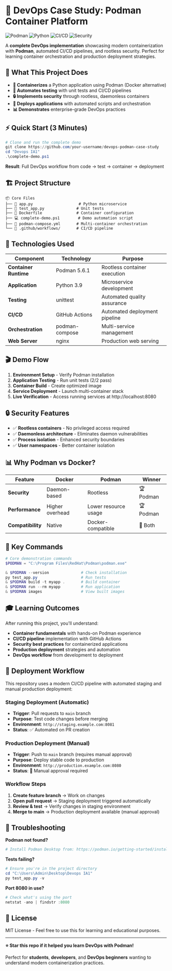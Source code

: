 # 🚀 DevOps Case Study: Podman Container Platform

![Podman](https://img.shields.io/badge/Podman-5.6.1-892CA0?style=flat-square&logo=podman&logoColor=white)
![Python](https://img.shields.io/badge/Python-3.9-3776AB?style=flat-square&logo=python&logoColor=white)
![CI/CD](https://img.shields.io/badge/CI/CD-GitHub_Actions-2088FF?style=flat-square&logo=github-actions&logoColor=white)
![Security](https://img.shields.io/badge/Security-Rootless-28A745?style=flat-square&logo=security&logoColor=white)

A **complete DevOps implementation** showcasing modern containerization with **Podman**, automated CI/CD pipelines, and rootless security. Perfect for learning container orchestration and production deployment strategies.

## 🎯 What This Project Does

- **🐳 Containerizes** a Python application using Podman (Docker alternative)
- **🧪 Automates testing** with unit tests and CI/CD pipelines
- **🔒 Implements security** through rootless, daemonless containers
- **🚀 Deploys applications** with automated scripts and orchestration
- **📊 Demonstrates** enterprise-grade DevOps practices

## ⚡ Quick Start (3 Minutes)

```powershell
# Clone and run the complete demo
git clone https://github.com/your-username/devops-podman-case-study
cd "Devops IA1"
.\complete-demo.ps1
```

**Result**: Full DevOps workflow from code → test → container → deployment

## 🏗️ Project Structure

```
📦 Core Files
├── 🐍 app.py                    # Python microservice
├── 🧪 test_app.py              # Unit tests  
├── 🐳 Dockerfile               # Container configuration
├── 💻 complete-demo.ps1        # Demo automation script
├── 🎼 podman-compose.yml       # Multi-container orchestration
└── 🔄 .github/workflows/       # CI/CD pipeline
```

## 🔧 Technologies Used

| Component | Technology | Purpose |
|-----------|------------|---------|
| **Container Runtime** | Podman 5.6.1 | Rootless container execution |
| **Application** | Python 3.9 | Microservice development |
| **Testing** | unittest | Automated quality assurance |
| **CI/CD** | GitHub Actions | Automated deployment pipeline |
| **Orchestration** | podman-compose | Multi-service management |
| **Web Server** | nginx | Production web serving |

## 🎬 Demo Flow

1. **Environment Setup** - Verify Podman installation
2. **Application Testing** - Run unit tests (2/2 pass)
3. **Container Build** - Create optimized image
4. **Service Deployment** - Launch multi-container stack
5. **Live Verification** - Access running services at http://localhost:8080

## 🔒 Security Features

- ✅ **Rootless containers** - No privileged access required
- ✅ **Daemonless architecture** - Eliminates daemon vulnerabilities  
- ✅ **Process isolation** - Enhanced security boundaries
- ✅ **User namespaces** - Better container isolation

## 📊 Why Podman vs Docker?

| Feature | Docker | Podman | Winner |
|---------|--------|---------|---------|
| **Security** | Daemon-based | Rootless | 🏆 Podman |
| **Performance** | Higher overhead | Lower resource usage | 🏆 Podman |
| **Compatibility** | Native | Docker-compatible | 🤝 Both |

## 🚀 Key Commands

```powershell
# Core demonstration commands
$PODMAN = "C:\Program Files\RedHat\Podman\podman.exe"

& $PODMAN --version              # Check installation
py test_app.py                   # Run tests
& $PODMAN build -t myapp .       # Build container
& $PODMAN run --rm myapp         # Run application
& $PODMAN images                 # View built images
```

## 🎓 Learning Outcomes

After running this project, you'll understand:
- **Container fundamentals** with hands-on Podman experience
- **CI/CD pipeline** implementation with GitHub Actions
- **Security best practices** for containerized applications
- **Production deployment** strategies and automation
- **DevOps workflow** from development to deployment

## 🚀 Deployment Workflow

This repository uses a modern CI/CD pipeline with automated staging and manual production deployment:

### Staging Deployment (Automatic)
- **Trigger**: Pull requests to `main` branch
- **Purpose**: Test code changes before merging
- **Environment**: `http://staging.example.com:8081`
- **Status**: ✅ Automated on PR creation

### Production Deployment (Manual)
- **Trigger**: Push to `main` branch (requires manual approval)
- **Purpose**: Deploy stable code to production
- **Environment**: `http://production.example.com:8080`
- **Status**: 🔐 Manual approval required

### Workflow Steps
1. **Create feature branch** → Work on changes
2. **Open pull request** → Staging deployment triggered automatically
3. **Review & test** → Verify changes in staging environment
4. **Merge to main** → Production deployment available (manual approval)

## 🐛 Troubleshooting

**Podman not found?**
```powershell
# Install Podman Desktop from: https://podman.io/getting-started/installation
```

**Tests failing?**
```powershell
# Ensure you're in the project directory
cd "C:\Users\Admin\Desktop\Devops IA1"
py test_app.py -v
```

**Port 8080 in use?**
```powershell
# Check what's using the port
netstat -ano | findstr :8080
```

## 📄 License

MIT License - Feel free to use this for learning and educational purposes.

---

**⭐ Star this repo if it helped you learn DevOps with Podman!**

Perfect for **students**, **developers**, and **DevOps beginners** wanting to understand modern containerization practices.
